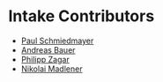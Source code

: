 <!--

This source file is part of the Intake based on the Stanford Spezi Template Application project

SPDX-FileCopyrightText: 2023 Stanford University

SPDX-License-Identifier: MIT

-->

Intake Contributors
=================================

* [Paul Schmiedmayer](https://github.com/PSchmiedmayer)
* [Andreas Bauer](https://github.com/Supereg)
* [Philipp Zagar](https://github.com/philippzagar)
* [Nikolai Madlener](https://github.com/NikolaiMadlener)